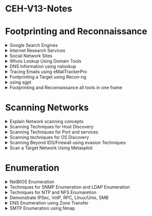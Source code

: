 # CEH-V13-Notes
# Footprinting and Reconnaissance

<details>
<summary>Google Search Engines</summary>   

* Popular Google advanced search operators :~
  - site: 
  - filetype: 
  - allinurl: 
  - inurl: 
  - intext:
  - allintitle: 
  - intitle: 
  - inanchor: 
  - allinanchor:
  - cache: 
  - link: 
  - location:

* Some Websites For Research Puspose :~
  - Google Hacking Database(Exploits Database)
    * Reconnaissance — find exposed pages, directories and entry points
    * Sensitive-data discovery — locate leaked credentials, backups, config files, logs
    * Attack-surface mapping — understand what an attacker could reach

    ```console 
        https://www.exploit-db.com/google-hacking-database
    ```
  - Shodan
    * Asset discovery — find internet-connected devices (cameras, routers, servers)
    * Exposure detection — spot devices with open ports or default/weak configs
    * Vulnerability spotting — identify services with known CVEs from banners 
    * Threat intelligence — see attacker-accessible targets and trends

    ```console
        https://www.shodan.io/dashboard
    ```    
</details>

<details>
<summary>Internet Research Services</summary>
  
* Finding a top level domains and Sub Domains :~
  - Netcraft
    * Hosting & IP info — current IP(s), ASN, and hosting provider
    * Server software & headers — web server (Apache, nginx, IIS), versions (if visible), HTTP headers
    * SSL/TLS details — cert issuer, expiry, SANs (subject alt names)
    * Technology hints — detected web technologies, frameworks, CMS (sometimes)
    * Phishing / takedown reports — Netcraft tracks phishing reports and can flag malicious sites
    * Reverse IP / virtual hosts — what other domains are hosted on the same IP (shared hosting)
    * Risk/Threat intelligence — in some paid tiers you get richer threat signals and aggregator data
    ```console
        https://www.netcraft.com/platform/threat-intelligence/reporting-and-dashboards
    ```    
</details>

<details>
<summary>Social Network Sites</summary>

* TheHarvester :~
  - Purpose: Passive information gathering / OSINT
  - Finds: email addresses, hostnames, subdomains, virtual hosts, employee names, and URLs from public sources
  - When to use: Early in reconnaissance/footprinting to enumerate targets and gather leads for further (authorized) testing
* Buzzsumo :~
  - Monitor public mentions (your company, products, executives)
  - Detect possible leaks / impersonations early
  - Collect OSINT for phishing or threat-intel training  
  ```console
      https://buzzsumo.com
  ```    
* Nmap :~
  - Nmap (Network Mapper) is an open-source security tool used to discover hosts and services on a computer network by sending packets and analyzing the responses
    * It shows what devices are on a network
    * Which ports/services they’re running
    * And helps test security & firewall rules
  - Nmap Types :~
    * Host-discovery / basic  
      * Ping scan (-sn) — discover live hosts without port scanning
        * Example: nmap -sn 192.168.1.0/24

    * TCP scans
      * SYN scan (half-open) (-sS) — fast, stealthy; preferred for stealthy port discovery
        * Example: nmap -sS 10.0.0.5

      * Connect scan (-sT) — uses full TCP connect(); use when you lack raw-socket privileges
        * Example: nmap -sT 10.0.0.5

      * TCP ACK (-sA) — map firewall rules / determine if ports are filtered
        * Example: nmap -sA target.com

      * Idle (Zombie) scan (-sI) — highly stealthy, uses a third-party "zombie" host to probe target
        * Example: nmap -sI zombie_ip target_ip

    * Special TCP flag scans (evade/troubleshoot)
      * FIN (-sF), NULL (-sN), Xmas (-sX) — firewall evasion / fingerprinting legacy stacks
        * Example: nmap -sF target.com

    * UDP & other protocol scans
      * UDP scan (-sU) — find UDP services (slower, noisy)
        * Example: nmap -sU -p 53,161 target.com
      
      * IP protocol scan (-sO) — discover which IP protocols (ICMP, IGMP, etc.) are supported
        * Example: nmap -sO target.com

    * Service & OS detection
      * Service/version detection (-sV) — identify service names and versions
        * Example: nmap -sV target.com

      * OS detection (-O) — attempt OS fingerprinting
        * Example: nmap -O target.com

      * Aggressive (-A) — OS + version + script scan + traceroute (all-in-one, noisy)
        * Example: nmap -A target.com

    * Scripting & vulnerability scans
      * NSE scripts (--script) — run scripts for discovery, vulnerability checks, brute force, etc
        * Example: nmap --script=vuln target.com or nmap --script=default,safe target.com

      * Service-specific scripts (e.g., --script smb*) — targeted checks

    * Scanning controls / evasion
      * Port range / all ports (-p 1-65535 or -p-) — scan specific or all ports

      * Disable host discovery (-Pn) — treat hosts as up (useful when ping is blocked)

      * Timing templates (-T0..-T5) — slow stealth (-T0) to fast (-T5)

      * Fragmentation (-f) / decoys (-D) / spoofing — evasion/obfuscation techniques (can be noisy or hostile)

    * IPv6 and other modes
      * IPv6 scanning — Nmap supports IPv6 targets (use IPv6 address directly)

      * SCTP scan (--sctp) — scan SCTP services if needed

* Sherlock :~
  - Sherlock is an open-source OSINT tool written in Python that helps you find usernames across many social networks and websites automatically
    - Username enumeration — check if a username exists on hundreds of sites at once
    - Digital footprinting — map a person’s or brand’s online presence.
    - Investigation support — gather publicly available info for threat intel, brand protection, or law-enforcement  work.
    - Reconnaissance for red-team/social engineering — identify where a target might have accounts (defensive use only)  
</details>

<details>
<summary>Whois Lookup Using Domain Tools</summary>

* Details About Whois Domain Tool :~
  - A WHOIS domain tool is an online service or command-line utility that lets you look up the public registration information of a domain name or IP address from WHOIS databases
    - Identify domain owners — find the registrant/organization behind a domain (unless privacy-protected)
    - Gather contact info — email/phone of the registrar or abuse contacts
    - Timeline checks — see when the domain was created/updated/when it expires
    - Detect suspicious domains — compare registration dates, patterns, and registrars to spot phishing or fake sites
    - Map infrastructure — see related domains, name servers, IPs
    - Incident response — get registrar abuse contacts to report malware or phishing
    ```console
        https://whois.domaintools.com/
    ```   
* IP2Location :~
  - IP2Location is a commercial / database & API service that maps an IP address to geographic and related metadata (country, region, city, ISP, latitude/longitude, time zone, proxy/VPN flags, ASN, domain, etc.)  
  ```console
      https://www.ip2location.com/
  ```      
</details> 

<details>
<summary>DNS Information using nslookup</summary>

* DNSDumpster :~
  - A free web-based reconnaissance tool that enumerates a domain’s DNS records and public attack surface and visualizes relationships (subdomains → IPs → netblocks). It scrapes DNS, CRT logs, public DNS servers, and passive sources to build a domain map
    - Quick subdomain discovery — find subdomains that might be forgotten (dev, staging, old service
    - DNS record snapshot — see A, AAAA, MX, NS, TXT, SOA, and PTR records in one view
    - Mapping & visualization — network graph showing hosts, IPs, and associated netblocks (great for reports)
    - Email infrastructure checks — reveals MX servers and mail hosts you should verify (SPF/DMARC gaps)
    - Public exposure spotting — discover exposed services, cloud-hosted assets and orphaned hosts
    - Triage & prioritization — fast way to find high-risk targets for further assessment (shodan, nmap)
    -  Evidence for incident response — timeline / snapshot useful when investigating domain-related incidents
    ```console
            https://dnsdumpster.com/
    ```    
* nslookup(using in cmd) :~
  - A command-line tool to query DNS records for a domain or IP
  - commands
    - nslookup
    - set type=a (a=A record)
    - www.certifiedhacker.com(domain name)
    - set type=cname
    - certifiedhacker.com(non-authoritative name)
    - set type=a(if we wnt the primary email ip address u can use it again)
    - enter primary email address
  - for example DNS records:
    - mx = for mail
    - ns = for servers
    - a = for ipv4
    - aaaa = for ipv6

* Kloth.net(website for nslookup and searching records) :~
  - Kloth.net is an online DNS lookup tool that allows users to query various DNS record types (A, MX, TXT, NS, etc.) for any domain from an external resolver, useful for passive reconnaissance and troubleshooting
      ```console
         https://www.kloth.net/
      ```   
* MXtoolbox(Find Domain Name) :~
  - MXToolbox is a free/commercial online toolkit for checking and troubleshooting email, DNS, and network services. It started as a “Mail eXchanger (MX) lookup” tool but now includes many tests
    - DNS lookups — A, AAAA, MX, TXT, SPF, DKIM, DMARC records
    - Blacklist checks — see if an IP/domain is on spam or malware blocklists
    - SMTP diagnostics — test mail servers, open relays, and routing problems
    - Domain health audits — one-click scan for common misconfigurations
    - Traceroute & ping — quick reachability tests
    - Whois / ASN info — see registrar and network details
    - Monitoring — continuous alerts if your mail server or DNS goes down or gets blacklisted
      ```console
          https://mxtoolbox.com/SuperTool.aspx?action=a%3agoogle.com&run=toolpage#
      ```
* DNS Record Types :~
  - A	- Maps a hostname to an IPv4 address
  - AAAA - Maps a hostname to an IPv6 address
  - CNAME	- Canonical Name — alias one name to another (e.g. www → example.com)
  - MX - Mail eXchanger — tells which servers handle email for the domain
  - NS - Name Server — lists the authoritative DNS servers for the domain
  - SOA - Start of Authority — contains admin info, serial numbers, refresh times for the zone
  - TXT -	Free-text data; commonly used for SPF, DKIM, DMARC, verification tokens          
</details>

<details>
<summary>Tracing Emails using eMailTrackerPro</summary>

* eMailTrackerpro :~
  - EmailTrackerPro is a web/email-tracking service that lets you track emails — who opened them, when, from what IP/location, which device, and what links were clicked. It usually works by embedding tracking pixels or tracked links in outgoing messages
  ```console
         https://emailtrackerpro.en.softonic.com/
  ```   
</details>

<details>
<summary>Footprinting a Target using Recon-ng</summary>

* Reon-ng :~
  - Recon-ng is an open-source web reconnaissance framework that automates OSINT gathering, helping security professionals collect, organize, and analyze information about domains, hosts, and people
  ```console
  - some commands
    - recon-ng  -  (for opening the recon in terminal)
    - marketplace install all  -  (where we are install all modules what we need)
    - workspace create workspacename  -  (this command we use for creating the workspace)
    - workspace load workspacename  -  (used for load existing workspace)
    - workspace remove workspacename  -  (for remove existing workspace)
    - db intert domains  -  (used to add the domain name)
    - modules load modulesname  -  (used for load the modules)
    - back  -  (used to come back to the privious module)
  ```
</details>

<details>
<summary>using sgpt</summary>
 
 * sgpt :~
  - sgpt is a small CLI (command-line) tool that lets you talk to OpenAI’s GPT (ChatGPT) from your terminal.
It’s basically a wrapper around the OpenAI API.
  - commands
    - sgpt "--------------" or
    - sgpt --chat nameofthetopic --shell "---------------"

</details>

<details>
<summary>Footprinting and Reconnaissance all tools in one frame</summary>

* Google dorks — like a metal detector that finds sensitive scraps buried in Google’s search results
* Google exploits (GHDB) — a cookbook of proven search recipes attackers use to uncover exposed secrets
* Shodan — a search engine that treats the Internet like a city and shows you every unlocked door and window
* Netcraft — a historical ledger that tells you who built a website, where it’s hosted, and how its ownership moved over time
* TheHarvester — a digital trawl net that scoops up public emails, hosts, and subdomains from the open web
* BuzzSumo — a social barometer that shows which headlines and posts make people react and share
* Nmap — an X-ray machine for networks that reveals which services and ports are alive under the skin
* Sherlock — a social media bloodhound that sniffs out where a username appears across the web
* Whois / DomainTools — the domain’s ID card showing who registered it and when
* IP2Location — a map app that pins an IP to a rough geographic and network address
* nslookup — a quick phonebook query to ask DNS “what’s the address for this name?”
* MXToolbox — a Swiss Army knife for checking email and DNS health at a glance
* Meltigo — (aggregator-style tool) a quick index that gathers scattered public traces of an email/username into one view
* Recon-ng — a modular assembly line that automates OSINT tasks and produces organized recon outputs
* DNS Dumpster — a satellite snapshot that maps a domain’s DNS landscape and forgotten subdomains
* Kloth.net — a simple external DNS lookup window you can use when your local resolver lies to you
* EmailTrackerPro — a tracker’s motion sensor that logs when an email is opened and from roughly where
* sgpt — a terminal-based assistant that brings ChatGPT into your shell like a pocket consultant

</details>


# Scanning Networks

<details>
<summary>Explain Network scanning concepts</summary>

* concepts :~
  - URG - Urgent
  - PUSH - push
  - ACK - Acknownledgment
  - FIN - finish
  - RST - reset
  - SYN - synchronice
</details>

<details>
<summary>Scanning Techniques for Host Discovery</summary>

* using Nmap :~
  - ICMP ping scan
    - ICMP Echo ping - nmap -sn -PE <target ip>
      - ICMP Echo ping sweep 
    - ICMP timestamp ping - nmap -sn -PP <target ip>
    -  ICMP address mak ping - nmap -sn -PM <target ip>
  - ARP ping scan - nmap -sn -PR <target ip>
  - UDP ping scan - nmap -sn -PU <target ip>
  - TCP ping scan
    - TCP SYN ping - nmap -sn -PS <target ip>
    - TCP ACK ping - nmap -sn -PA <target ip>
  - IP protocal ping scan - nmap -sn -PO <target ip> 
  - Ping sweep tools
    - Angry ip Scanner
    - Advance ip scanner
</details>

<details>
<summary>Scanning Techniques for Port and services</summary>

* port scanning techniques using Nmap :~
  - TCP Scanning
    - TCP full open scan - nmap -sT -v <target ip>
    - Stealth TCP scanning methods
      - Half-open scan - nmap -sS -v <target ip>
      - Inverse TCP flag Scan - nmap -(sF, sN, sX) -v <target ip>
        - Xmas scan - nmap -sX -v <target ip>
        - FIN scan - nmap -sF -v <target ip>
        - NULL scan - nmap -sN -v <target ip>
      - ACK flag probe scan - nmap -sA -v <target ip>
        - TTL-based scan - nmap -sA -ttl 100 -v <target ip>
        - window scan - nmap -sA -sW -v <target ip>
    - IDLE/IPID header scan - nmap -Pn -p- -sl<zombie><target>  
  - UDP scanning
  - SCTP scanning
    - SCTP INIT scanning - nmap -sY -v <target ip>
    - SCTP Cookie ECHO scanning - nmap -sZ -v <target ip>
  - SSDP scanning
  - IPv6 scanning
  - service version discovery - nmap -sV <target ip>
  - tool:
    - zenmap(you can use zenmap in windows as well as nmap in linux terminal)
</details>

<details>
<summary>Scanning techniques for OS Discovery</summary>

* Identify Target system OS :~
  - Linux = TTL(Time to live)-64
  - FreeBSD = TTL(Time to live)-64
  - OpenBSD = TTL(Time to live)-255
  - windows = TTL(Time to live)-128
  - Cisco Routers = TTL(Time to live)-255
  - Solaries = TTL(Time to live)-255
  - AIX = TTL(Time to live)-255
  
  - Command for OS Discovery :~ nmap -O <target ip>
  - nmap --script smb-os-discovery.nse <target ip>
</details>

<details>
<summary>Scanning Beyond IDS/Firewall using evasion Techniques</summary>

* Packet Fragmentation = nmap -f <target ip> 
* Source Routing
* Source port manupulation = nmap -g <port no> <target ip>
* IP Address Decoy
   - nmap -D RND(random namber of decoys):10 <target>
   - nmap -D decoy1, decoy2, decoy3,...etc
* IP Address Spoofing
  - using Hping3 for ip address spoofing = Hping3 www.certifiedhacker.com -a <target>
* MAC Address Spoofing = nmap -sT -Pn --spoof-mac <range like 0,1,2....> <target ip>
* Creating Custom
* Randomaizing host order and sending Bad checksums
  - randomized host order = nmap --randomize-hosts <target ip>
  - sending bad checksums = nmap --badsum <target ip>
* Proxy Servers 
* Anonymizers
* wireshark one filter = ip.src == <target ip> 
</details>

<details>
<summary>Scan a Target Network Using Metasploit</summary>

* Metasploit :~ 
  - commands :
  ```console 
             sudo su
             msfconsole
             nmap -Pn -sS -A -oX test <target ip range>
             search <module name>
             use <module name>
             set RHOSTS <ip range>
             set THREADS 50 or 10
  ```
</details>

# Enumeration
<details>
<summary>NetBIOS Enumeration</summary>

* Netbios :~ 
    netbios = network basic input and output system(port 137,138,139)
* NetBIOS Enumeration using Windows Command-Line Utilities :~
  - Commands:
    - net(this is for netbios help)
    - nbtstat -a <target system ip>
    - nbtstat -c
</details>

<details>
<summary>Techniques for SNMP Enumeration and LDAP Enumeration</summary>

* SNMP = Simple Network Managment Protocol(port 161,162)
  - command : 
    - snmpwalk -v1 -c public <target ip>
    - nmap -sU -p 161 --script=snmp processes <target ip>

* SNMP Enumeration using SnmpWalk :~
 ```console 
      nmap -sU -p 161 --script=snmp-sysdescr <target ip>  
      nmap -sU -p 161 --script=snmp-processes <target ip>
      nmap -sU -p 161 --script=snmp-win32-software <target ip>
      nmap -sU -p 161 --script=snmp-interface <target ip> 
 ``` 

* SNMP Enumaretion using SNMPwalk with SGPT :~ 
  -     
* LDAP = Lightweight Directory Access Protocal :~
  - Using Active Directory Explorer (AD Explorer):
    - Tool: Active Directory Explorer
</details>

<details>
<summary>Techniques for NTP and NFS Enumaretion</summary>

* NTP = Network Time protocal
* NFS = Network File System
* NFS Enumeration using RPCScan and SuperEnum :~
  - NFS is for server to server file trasfor
  - superenum commands:
  ```console
      //make your user into superuser
      sudo su

      //you should make your current directory to superenum directory
      cd superenum

      nmap -p 2049 <target ip>

      //we should create one .txt file with target ip address
      echo "10.10.1.19">><txt file name with .txt>

      //this is for run the superenum
      ./superenum

      //after run the superenum we have to type the doc name or file name
      filename.txt
      
      //we complete the superenum and exit from superenum directory
      cd ..
  ```
  - RCP Scan Commands:
  ```console
      cd RPCscan(we sholud make your current directory to RPCscan directory)
      python3 rpc-scan.py <target ip> --rpc
  ```    


</details>

<details>
<summary>Demonstrate IPSec, VoIP, RPC, LInux/Unix, SMB</summary>

 * IPSec = Internet Protocal Security
 * VoIP = Voice Over Internet Protocal 
 * RPC = Remote Proedure Call 
 * SMB = Server Message Block(port TCP 445)

 //Additional info:
 * SAMBA = its used in linux/unix operating system and used for converting or help in file sharing and printers from one OS to Another OS like windows OS to Linux OS.
</details>

<details>
<summary> DNS Enumeration using Zone Transfer</summary>

* A DNS Zone Transfer is a mechanism used to copy DNS records from one DNS server (usually the master/primary) to another (secondary).
 - before we go for zone transfer first find out the Authoritative name sever for sending request
 - commands:
  ```console
       dig ns <domain name>
         dig = Domain Information Groper(this is a command in dns zone transfer in linux os system)
         NS = Name server

       dig @<server_name> <domain_name> <service>
       for example: dig @example.com www.certifiedhacker.com axfr
         @ = the @ symbol is used to specify the DNS server
         AXFR = A-Authoritative, XFR-transfer  

      //whether its fails go to windows server and perform nslookup in command promt
      nslookup
      set querytype=soa
      <domain_name>

      //whether it fails use this and make primary server into Authoritative server
      ls -d <primary server name>
  ```
</details>

<details>
<summary>SMTP Enumeration using Nmap</summary>

* SMTP = Simple Mail Transport Protocal 
* Port = 25
* commands: 
   ```console
    nmap -p 25 --script=smtp-enum-users <target_ip>
    nmap -p 25 --script=smtp-open-relay <target_ip>
    nmap -p 25 --script=smtp-commands <target_ip>
   ```  

</details>